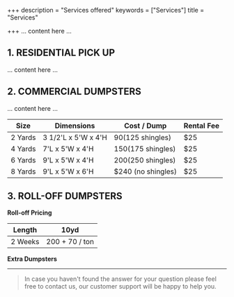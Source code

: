 +++
description = "Services offered"
keywords = ["Services"]
title = "Services"

+++
... content here ...

<a name="residential"></a>

## 1. RESIDENTIAL PICK UP 

... content here ...

<a name="commercial"></a>

## 2. COMMERCIAL DUMPSTERS 

... content here ...

| Size | Dimensions | Cost / Dump | Rental Fee |
| --- | --- | --- | --- |
| 2 Yards | 3 1/2'L x 5'W x 4'H | $90 ($125 shingles) | $25 |
| 4 Yards | 7'L x 5'W x 4'H | $150 ($175 shingles) | $25 |
| 6 Yards | 9'L x 5'W x 4'H | $200 ($250 shingles) | $25 |
| 8 Yards | 9'L x 5'W x 6'H | $240 (no shingles) | $25 |

<a name="rolloff"></a>

## 3. ROLL-OFF DUMPSTERS

**Roll-off Pricing**

| Length | 10yd<br> |
| --- | --- |
| 2 Weeks | 200 + 70 / ton |

**Extra Dumpsters**



***

> In case you haven't found the answer for your question please feel free to contact us, our customer support will be happy to help you.
